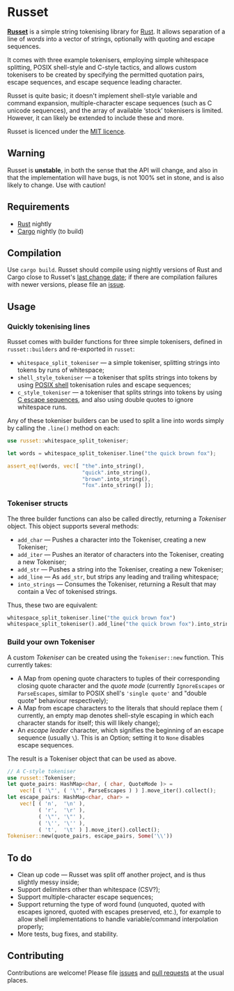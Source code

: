 # Russet

[__Russet__][russet] is a simple string tokenising library for [Rust][rust].  It
allows separation of a line of _words_ into a vector of strings, optionally with
quoting and escape sequences.

It comes with three example tokenisers, employing simple whitespace splitting,
POSIX shell-style and C-style tactics, and allows custom tokenisers to be
created by specifying the permitted quotation pairs, escape sequences, and
escape sequence leading character.

Russet is quite basic; it doesn't implement shell-style variable and command
expansion, multiple-character escape sequences (such as C unicode sequences),
and the array of available ‘stock’ tokenisers is limited. However, it can likely
be extended to include these and more.

Russet is licenced under the [MIT licence](mit).

## Warning

Russet is __unstable__, in both the sense that the API will change, and also
in that the implementation will have bugs, is not 100% set in stone, and is
also likely to change.  Use with caution!

## Requirements

* [Rust][rust] nightly
* [Cargo][cargo] nightly (to build)

## Compilation

Use `cargo build`.  Russet should compile using nightly versions of Rust and
Cargo close to Russet's [last change date][commits]; if there are compilation
failures with newer versions, please file an [issue][issues].

## Usage

### Quickly tokenising lines

Russet comes with builder functions for three simple tokenisers, defined in
`russet::builders` and re-exported in `russet`:

* `whitespace_split_tokeniser` — a simple tokeniser, splitting strings into
  tokens by runs of whitespace;
* `shell_style_tokeniser` — a tokeniser that splits strings into tokens by
  using [POSIX shell][shell] tokenisation rules and escape sequences;
* `c_style_tokeniser` — a tokeniser that splits strings into tokens by
  using [C escape sequences][cescape], and also using double quotes to ignore
  whitespace runs.

Any of these tokeniser builders can be used to split a line into words
simply by calling the `.line()` method on each:

```rust
use russet::whitespace_split_tokeniser;

let words = whitespace_split_tokeniser.line("the quick brown fox");

assert_eq!(words, vec![ "the".into_string(),
                        "quick".into_string(),
                        "brown".into_string(),
                        "fox".into_string() ]);
```

### Tokeniser structs

The three builder functions can also be called directly, returning a
_Tokeniser_ object.  This object supports several methods:

* `add_char` — Pushes a character into the Tokeniser, creating a new
  Tokeniser;
* `add_iter` — Pushes an iterator of characters into the Tokeniser, creating
  a new Tokeniser;
* `add_str` — Pushes a string into the Tokeniser, creating a new Tokeniser;
* `add_line` — As `add_str`, but strips any leading and trailing whitespace;
* `into_strings` — Consumes the Tokeniser, returning a Result that may contain
  a Vec of tokenised strings.

Thus, these two are equivalent:

```rust
whitespace_split_tokeniser.line("the quick brown fox")
whitespace_split_tokeniser().add_line("the quick brown fox").into_strings()
```

### Build your own Tokeniser

A custom _Tokeniser_ can be created using the `Tokeniser::new` function.  This
currently takes:

* A Map from opening quote characters to tuples of their corresponding closing
  quote character and the _quote mode_ (currently `IgnoreEscapes` or
  `ParseEscapes`, similar to POSIX shell's `'single quote'` and "double quote"
  behaviour respectively);
* A Map from escape characters to the literals that should replace them (
  currently, an empty map denotes shell-style escaping in which each character
  stands for itself; this will likely change);
* An _escape leader_ character, which signifies the beginning of an escape
  sequence (usually `\`).  This is an Option; setting it to `None` disables
  escape sequences.

The result is a Tokeniser object that can be used as above.

```rust
// A C-style tokeniser
use russet::Tokeniser;
let quote_pairs: HashMap<char, ( char, QuoteMode )> =
    vec![ ( '\"', ( '\"', ParseEscapes ) ) ].move_iter().collect();
let escape_pairs: HashMap<char, char> =
    vec![ ( 'n',  '\n' ),
          ( 'r',  '\r' ),
          ( '\"', '\"' ),
          ( '\'', '\'' ),
          ( 't',  '\t' ) ].move_iter().collect();
Tokeniser::new(quote_pairs, escape_pairs, Some('\\'))
```

## To do

* Clean up code — Russet was split off another project, and is thus slightly
  messy inside;
* Support delimiters other than whitespace (CSV?);
* Support multiple-character escape sequences;
* Support returning the type of word found (unquoted, quoted with escapes
  ignored, quoted with escapes preserved, etc.), for example to allow shell
  implementations to handle variable/command interpolation properly;
* More tests, bug fixes, and stability.

## Contributing

Contributions are welcome!  Please file [issues][issues] and [pull
requests][prq] at the usual places.

[cargo]:   http://crates.io
[cescape]: https://en.wikipedia.org/wiki/Escape_sequences_in_C#Table_of_escape_sequences
[commits]: https://github.com/CaptainHayashi/russet/commits/master
[issues]:  https://github.com/CaptainHayashi/russet/issues
[mit]:     http://opensource.org/licenses/MIT
[prq]:     https://github.com/CaptainHayashi/russet/pulls
[russet]:  https://github.com/CaptainHayashi/russet
[rust]:    http://www.rust-lang.org
[shell]:   http://pubs.opengroup.org/onlinepubs/009604599/utilities/xcu_chap02.html
